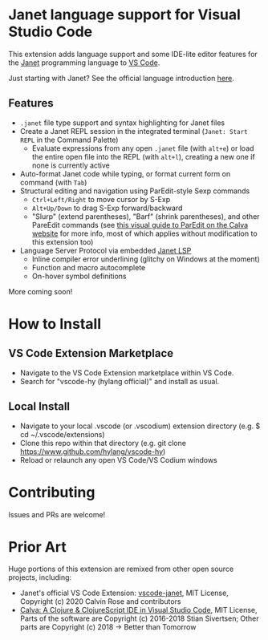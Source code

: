 # Janet language support for Visual Studio Code

This extension adds language support and some IDE-lite editor features for the [Janet](https://www.janet-lang.org) programming language to [VS Code](https://code.visualstudio.com/).

Just starting with Janet? See the official language introduction [here](https://www.janet-lang.org/docs/index.html).

## Features

- `.janet` file type support and syntax highlighting for Janet files
- Create a Janet REPL session in the integrated terminal (`Janet: Start REPL` in the Command Palette)
  - Evaluate expressions from any open `.janet` file (with ```alt+e```) or load the entire open file into the REPL (with ```alt+l```), creating a new one if none is currently active
- Auto-format Janet code while typing, or format current form on command (with `Tab`)
- Structural editing and navigation using ParEdit-style Sexp commands
  - `Ctrl+Left/Right` to move cursor by S-Exp
  - `Alt+Up/Down` to drag S-Exp forward/backward
  - "Slurp" (extend parentheses), "Barf" (shrink parentheses), and other PareEdit commands (see [this visual guide to ParEdit on the Calva website](https://calva.io/paredit/) for more info, most of which applies without modification to this extension too)
- Language Server Protocol via embedded [Janet LSP](https://www.github.com/CFiggers/janet-lsp)
  - Inline compiler error underlining (glitchy on Windows at the moment)
  - Function and macro autocomplete
  - On-hover symbol definitions

More coming soon!

# How to Install

## VS Code Extension Marketplace

- Navigate to the VS Code Extension marketplace within VS Code.
- Search for "vscode-hy (hylang official)" and install as usual.

## Local Install

- Navigate to your local .vscode (or .vscodium) extension directory (e.g. $ cd ~/.vscode/extensions)
- Clone this repo within that directory (e.g. git clone https://www.github.com/hylang/vscode-hy)
- Reload or relaunch any open VS Code/VS Codium windows

# Contributing

Issues and PRs are welcome!

# Prior Art

Huge portions of this extension are remixed from other open source projects, including:

- Janet's official VS Code Extension: [vscode-janet](https://www.github.com/janet-lang/vscode-janet), MIT License, Copyright (c) 2020 Calvin Rose and contributors
- [Calva: A Clojure & ClojureScript IDE in Visual Studio Code](https://www.github.com/BetterThanTomorrow/calva), MIT License, Parts of the software are Copyright (c) 2016-2018 Stian Sivertsen; Other parts are Copyright (c) 2018 -> Better than Tomorrow
